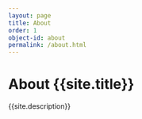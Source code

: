 ```yaml
---
layout: page
title: About 
order: 1
object-id: about
permalink: /about.html
---
```

# About {{site.title}}

{{site.description}}


 




